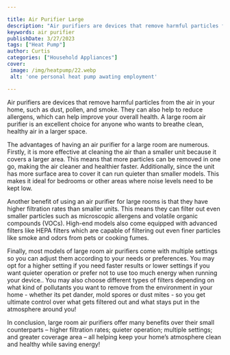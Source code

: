 ```yaml
---

title: Air Purifier Large
description: "Air purifiers are devices that remove harmful particles from the air in your home, such as dust, pollen, and smoke. They can also ...you wont regret reading on"
keywords: air purifier
publishDate: 3/27/2023
tags: ["Heat Pump"]
author: Curtis
categories: ["Household Appliances"]
cover: 
 image: /img/heatpump/22.webp
 alt: 'one personal heat pump awating employment'

---
```


Air purifiers are devices that remove harmful particles from the air in your home, such as dust, pollen, and smoke. They can also help to reduce allergens, which can help improve your overall health. A large room air purifier is an excellent choice for anyone who wants to breathe clean, healthy air in a larger space.

The advantages of having an air purifier for a large room are numerous. Firstly, it is more effective at cleaning the air than a smaller unit because it covers a larger area. This means that more particles can be removed in one go, making the air cleaner and healthier faster. Additionally, since the unit has more surface area to cover it can run quieter than smaller models. This makes it ideal for bedrooms or other areas where noise levels need to be kept low. 

Another benefit of using an air purifier for large rooms is that they have higher filtration rates than smaller units. This means they can filter out even smaller particles such as microscopic allergens and volatile organic compounds (VOCs). High-end models also come equipped with advanced filters like HEPA filters which are capable of filtering out even finer particles like smoke and odors from pets or cooking fumes. 

Finally, most models of large room air purifiers come with multiple settings so you can adjust them according to your needs or preferences. You may opt for a higher setting if you need faster results or lower settings if you want quieter operation or prefer not to use too much energy when running your device.. You may also choose different types of filters depending on what kind of pollutants you want to remove from the environment in your home - whether its pet dander, mold spores or dust mites - so you get ultimate control over what gets filtered out and what stays put in the atmosphere around you! 

In conclusion, large room air purifiers offer many benefits over their small counterparts – higher filtration rates; quieter operation; multiple settings; and greater coverage area – all helping keep your home’s atmosphere clean and healthy while saving energy!
